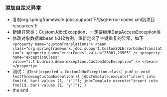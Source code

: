 ### 添加自定义异常
* 复制org.springframework.jdbc.support下的sql-error-codes.xml到项目resources下
* 新建异常类：CustomJdbcException，一定要继承DataAccessException类
* 修改对象数据库bean 以H2为例，重新定义了主键重复的异常，如下
    `<property name="customTranslations">
        <bean class="org.springframework.jdbc.support.CustomSQLErrorCodesTranslation">
           <property name="errorCodes" value="23001,23505" />
         	<property name="exceptionClass" value="z.t.b.druid.demo.exception.CustomJdbcException" />
         </bean>
     </property>`
* 测试：
`@Test(expected = CustomJdbcException.class)
     public void testThrowingCustomException(){
         jdbcTemplate.execute("insert into foo(id, bar) values (1, 'x')");
         jdbcTemplate.execute("insert into foo(id, bar) values (1, 'y')");
     }`
* the end